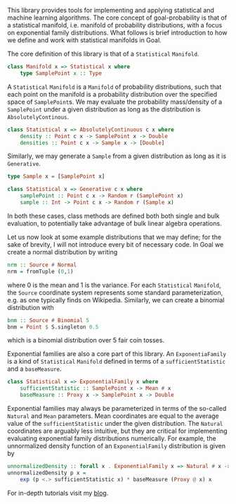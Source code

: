 This library provides tools for implementing and applying statistical and
machine learning algorithms. The core concept of goal-probability is that of a
statistical manifold, i.e. manifold of probability distributions, with a focus
on exponential family distributions. What follows is brief introduction to how
we define and work with statistical manifolds in Goal.

The core definition of this library is that of a `Statistical` `Manifold`.
```haskell
class Manifold x => Statistical x where
    type SamplePoint x :: Type
```
A `Statistical` `Manifold` is a `Manifold` of probability distributions, such
that each point on the manifold is a probability distribution over the specified
space of `SamplePoint`s. We may evaluate the probability mass/density of a `SamplePoint` under a given distribution as long as the distribution is `AbsolutelyContinous`.
```haskell
class Statistical x => AbsolutelyContinuous c x where
    density :: Point c x -> SamplePoint x -> Double
    densities :: Point c x -> Sample x -> [Double]
```
Similarly, we may generate a `Sample` from a given distribution as long as it is `Generative`.
```haskell
type Sample x = [SamplePoint x]

class Statistical x => Generative c x where
    samplePoint :: Point c x -> Random r (SamplePoint x)
    sample :: Int -> Point c x -> Random r (Sample x)
```
In both these cases, class methods are defined both both single and bulk
evaluation, to potentially take advantage of bulk linear algebra operations.

Let us now look at some example distributions that we may define; for the sake
of brevity, I will not introduce every bit of necessary code. In
Goal we create a normal distribution by writing
```haskell
nrm :: Source # Normal
nrm = fromTuple (0,1)
```
where 0 is the mean and 1 is the variance. For each `Statistical` `Manifold`,
the `Source` coordinate system represents some standard parameterization, e.g.
as one typically finds on Wikipedia. Similarly, we can create a binomial
distribution with
```haskell
bnm :: Source # Binomial 5
bnm = Point $ S.singleton 0.5
```
which is a binomial distribution over 5 fair coin tosses.

Exponential families are also a core part of this library. An `ExponentiaFamily`
is a kind of `Statistical` `Manifold` defined in terms of a
`sufficientStatistic` and a `baseMeasure`.
```haskell
class Statistical x => ExponentialFamily x where
    sufficientStatistic :: SamplePoint x -> Mean # x
    baseMeasure :: Proxy x -> SamplePoint x -> Double
```

Exponential families may always be parameterized in terms of the so-called
`Natural` and `Mean` parameters. Mean coordinates are equal to the average value
of the `sufficientStatistic` under the given distribution. The `Natural`
coordinates are arguably less intuitive, but they are critical for implementing
evaluating exponential family distributions numerically. For example, the
unnormalized density function of an `ExponentialFamily` distribution is
given by
```haskell
unnormalizedDensity :: forall x . ExponentialFamily x => Natural # x -> SamplePoint x -> Double
unnormalizedDensity p x =
    exp (p <.> sufficientStatistic x) * baseMeasure (Proxy @ x) x
```

For in-depth tutorials visit my
[blog](https://sacha-sokoloski.gitlab.io/website/pages/blog.html).

